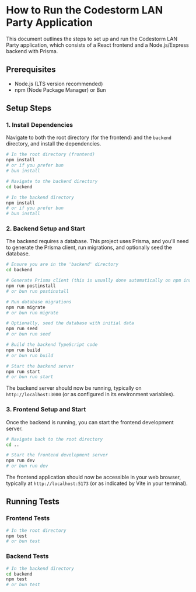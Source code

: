 # How to Run the Codestorm LAN Party Application

This document outlines the steps to set up and run the Codestorm LAN Party application, which consists of a React frontend and a Node.js/Express backend with Prisma.

## Prerequisites

*   Node.js (LTS version recommended)
*   npm (Node Package Manager) or Bun

## Setup Steps

### 1. Install Dependencies

Navigate to both the root directory (for the frontend) and the `backend` directory, and install the dependencies.

```bash
# In the root directory (frontend)
npm install
# or if you prefer bun
# bun install

# Navigate to the backend directory
cd backend

# In the backend directory
npm install
# or if you prefer bun
# bun install
```

### 2. Backend Setup and Start

The backend requires a database. This project uses Prisma, and you'll need to generate the Prisma client, run migrations, and optionally seed the database.

```bash
# Ensure you are in the 'backend' directory
cd backend

# Generate Prisma client (this is usually done automatically on npm install via postinstall script)
npm run postinstall
# or bun run postinstall

# Run database migrations
npm run migrate
# or bun run migrate

# Optionally, seed the database with initial data
npm run seed
# or bun run seed

# Build the backend TypeScript code
npm run build
# or bun run build

# Start the backend server
npm run start
# or bun run start
```

The backend server should now be running, typically on `http://localhost:3000` (or as configured in its environment variables).

### 3. Frontend Setup and Start

Once the backend is running, you can start the frontend development server.

```bash
# Navigate back to the root directory
cd ..

# Start the frontend development server
npm run dev
# or bun run dev
```

The frontend application should now be accessible in your web browser, typically at `http://localhost:5173` (or as indicated by Vite in your terminal).

## Running Tests

### Frontend Tests

```bash
# In the root directory
npm test
# or bun test
```

### Backend Tests

```bash
# In the backend directory
cd backend
npm test
# or bun test
```
